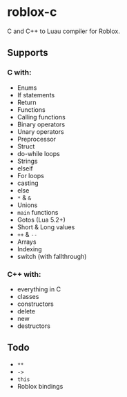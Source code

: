 # roblox-c
C and C++ to Luau compiler for Roblox.

## Supports
### C with:
- Enums
- If statements
- Return
- Functions
- Calling functions
- Binary operators
- Unary operators
- Preprocessor
- Struct
- do-while loops
- Strings
- elseif
- For loops
- casting
- else
- `*` & `&`
- Unions
- `main` functions
- Gotos (Lua 5.2+)
- Short & Long values
- `++` & `--`
- Arrays
- Indexing
- switch (with fallthrough)
### C++ with:
- everything in C
- classes
- constructors
- delete
- new
- destructors
## Todo
- `**`
- `->`
- `this`
- Roblox bindings 